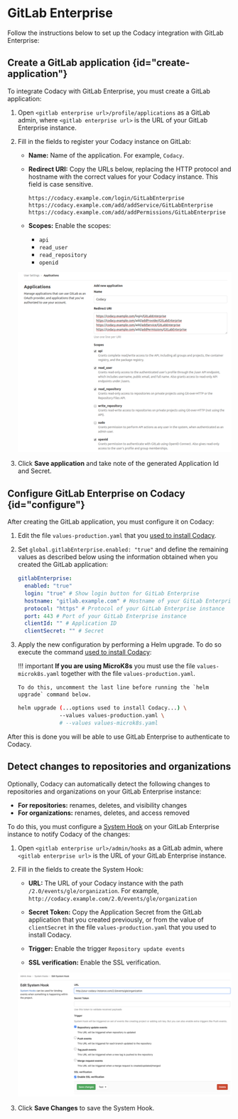 # GitLab Enterprise

Follow the instructions below to set up the Codacy integration with GitLab Enterprise:

## Create a GitLab application {id="create-application"}

To integrate Codacy with GitLab Enterprise, you must create a GitLab application:

1.  Open `<gitlab enterprise url>/profile/applications` as a GitLab admin, where `<gitlab enterprise url>` is the URL of your GitLab Enterprise instance.

2.  Fill in the fields to register your Codacy instance on GitLab:

    -   **Name:** Name of the application. For example, `Codacy`.

    -   **Redirect URI:** Copy the URLs below, replacing the HTTP protocol and hostname with the correct values for your Codacy instance. This field is case sensitive.

        ```text
        https://codacy.example.com/login/GitLabEnterprise
        https://codacy.example.com/add/addService/GitLabEnterprise
        https://codacy.example.com/add/addPermissions/GitLabEnterprise
        ```

    -   **Scopes:** Enable the scopes:
    
        -   `api`
        -   `read_user`
        -   `read_repository`
        -   `openid`

    ![GitLab Enterprise application](images/gitlab-enterprise-application.png)

3.  Click **Save application** and take note of the generated Application Id and Secret.

## Configure GitLab Enterprise on Codacy {id="configure"}

After creating the GitLab application, you must configure it on Codacy:

1.  Edit the file `values-production.yaml` that you [used to install Codacy](../../index.md#helm-upgrade).

2.  Set `global.gitlabEnterprise.enabled: "true"` and define the remaining values as described below using the information obtained when you created the GitLab application:

    ```yaml
    gitlabEnterprise:
      enabled: "true"
      login: "true" # Show login button for GitLab Enterprise
      hostname: "gitlab.example.com" # Hostname of your GitLab Enterprise instance
      protocol: "https" # Protocol of your GitLab Enterprise instance
      port: 443 # Port of your GitLab Enterprise instance
      clientId: "" # Application ID
      clientSecret: "" # Secret
    ```

3.  Apply the new configuration by performing a Helm upgrade. To do so execute the command [used to install Codacy](../../index.md#helm-upgrade):

    !!! important
        **If you are using MicroK8s** you must use the file `values-microk8s.yaml` together with the file `values-production.yaml`.
        
        To do this, uncomment the last line before running the `helm upgrade` command below.

    ```bash
    helm upgrade (...options used to install Codacy...) \
                 --values values-production.yaml \
                 # --values values-microk8s.yaml
    ```

After this is done you will be able to use GitLab Enterprise to authenticate to Codacy.

## Detect changes to repositories and organizations

Optionally, Codacy can automatically detect the following changes to repositories and organizations on your GitLab Enterprise instance:

-   **For repositories:** renames, deletes, and visibility changes
-   **For organizations:** renames, deletes, and access removed

To do this, you must configure a [System Hook](https://docs.gitlab.com/ee/system_hooks/system_hooks.html) on your GitLab Enterprise instance to notify Codacy of the changes:

1.  Open `<gitlab enterprise url>/admin/hooks` as a GitLab admin, where `<gitlab enterprise url>` is the URL of your GitLab Enterprise instance.

2.  Fill in the fields to create the System Hook:

    -   **URL:** The URL of your Codacy instance with the path `/2.0/events/gle/organization`. For example, `http://codacy.example.com/2.0/events/gle/organization`

    -   **Secret Token:** Copy the Application Secret from the GitLab application that you created previously, or from the value of `clientSecret` in the file `values-production.yaml` that you used to install Codacy.

    -   **Trigger:** Enable the trigger `Repository update events`
    
    -   **SSL verification:** Enable the SSL verification.

    ![GitLab Enterprise System Hook](images/gitlab-enterprise-system-hook.png)

3.  Click **Save Changes** to save the System Hook.
